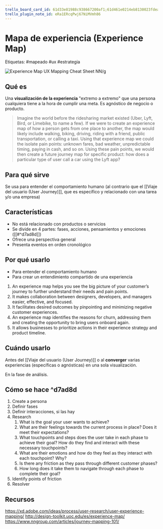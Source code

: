 ```yaml
---
trello_board_card_id: 61d33e81988c938667200af1;61d461e0214eb8130023fdea
trello_plugin_note_id: eRa1ERcqPwj67NiMVmh86
---
```


# Mapa de experiencia (Experience Map)

Etiquetas: #mapeado #ux #estrategia

![Experience Map UX Mapping Cheat Sheet NN/g](https://media.nngroup.com/media/editor/2017/11/07/screen-shot-2017-11-07-at-74057-am.png)

## Qué es

Una **visualización de la experiencia** "extremo a extremo" que una persona cualquiera tiene a la hora de cumplir una meta. Es agnóstico de negocio o producto.

> Imagine the world before the ridesharing market existed (Uber, Lyft, Bird, or Limebike, to name a few). If we were to create an experience map of how a person gets from one place to another, the map would likely include walking, biking, driving, riding with a friend, public transportation, or calling a taxi. Using that experience map we could the isolate pain points: unknown fares, bad weather, unpredictable timing, paying in cash, and so on. Using these pain points, we would then create a future journey map for specific product: how does a particular type of user call a car using the Lyft app?

## Para qué sirve

Se usa para entender el comportamiento humano (al contrario que el \[\[Viaje del usuario (User Journey)]], que es específico y relacionado con una tarea y/o una empresa)

## Características

* No está relacionado con productos o servicios
* Se divide en 4 partes: fases, acciones, pensamientos y emociones (\[\[#^d7ad8d]])
* Ofrece una perspectiva general
* Presenta eventos en orden cronológico

## Por qué usarlo

* Para entender el comportamiento humano
* Para crear un entendimiento compartido de una experiencia

1. An experience map helps you see the big picture of your customer’s journey to further understand their needs and pain points.
2. It makes collaboration between designers, developers, and managers easier, effective, and focused.
3. It facilitates desired outcomes by pinpointing and minimizing negative customer experiences.
4. An experience map identifies the reasons for churn, addressing them and creating the opportunity to bring users onboard again.&#x20;
5. It allows businesses to prioritize actions in their experience strategy and product timeline.

## Cuándo usarlo

Antes del \[\[Viaje del usuario (User Journey)]] o al **converger** varias experiencias (específicas o agnósticas) en una sola visualización.

En la fase de análisis.

## Cómo se hace ^d7ad8d

1. Create a persona
2. Definir fases
3. Definir interacciones, si las hay
4. Research
   1. What is the goal your user wants to achieve?
   2. What are their feelings towards the current process in place? Does it meet their expectations?
   3. What touchpoints and steps does the user take in each phase to achieve their goal? How do they find and interact with these necessary touchpoints?
   4. What are their emotions and how do they feel as they interact with each touchpoint? Why?
   5. Is there any friction as they pass through different customer phases?
   6. How long does it take them to navigate through each phase to complete their goal?
5. Identify points of friction
6. Resolver

## Recursos

https://xd.adobe.com/ideas/process/user-research/user-experience-mapping/ http://design-toolkit.uoc.edu/es/experience-map/ https://www.nngroup.com/articles/journey-mapping-101/
